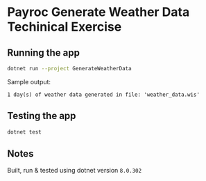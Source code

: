 # Payroc Generate Weather Data Techinical Exercise

## Running the app

```bash
dotnet run --project GenerateWeatherData
```

Sample output:
```
1 day(s) of weather data generated in file: 'weather_data.wis'
```

## Testing the app
```bash
dotnet test
```

## Notes
Built, run & tested using dotnet version `8.0.302`